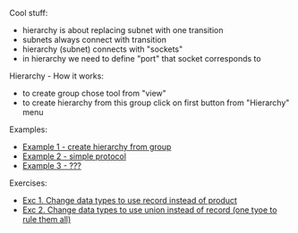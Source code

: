 

Cool stuff:
  - hierarchy is about replacing subnet with one transition
  - subnets always connect with transition
  - hierarchy (subnet) connects with "sockets" 
  - in hierarchy we need to define "port" that socket corresponds to
 
Hierarchy - How it works:
  - to create group chose tool from "view"
  - to create hierarchy from this group click on first button from "Hierarchy" menu

Examples:
  - [Example 1 - create hierarchy from group](example1.cpn)
  - [Example 2 - simple protocol](simple-protocol.cpn)
  - [Example 3 - ???](example2.cpn)

Exercises:
  - [Exc 1. Change data types to use record instead of product](simple-protocol-record.cpn)
  - [Exc 2. Change data types to use union instead of record (one tyoe to rule them all)](simple-protocol-union.cpn)
